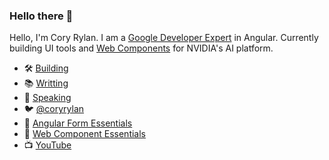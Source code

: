 ### Hello there 👋

<!--
**coryrylan/coryrylan** is a ✨ _special_ ✨ repository because its `README.md` (this file) appears on your GitHub profile.

Here are some ideas to get you started:

- 🔭 I’m currently working on ...
- 🌱 I’m currently learning ...
- 👯 I’m looking to collaborate on ...
- 🤔 I’m looking for help with ...
- 💬 Ask me about ...
- 📫 How to reach me: ...
- 😄 Pronouns: ...
- ⚡ Fun fact: ...
-->

Hello, I'm Cory Rylan. I am a [Google Developer Expert](https://developers.google.com/community/experts/directory/profile/profile-cory_rylan) in Angular. Currently building UI tools and [Web Components](https://webcomponent.dev) for NVIDIA's AI platform.

- 🛠️ [Building](https://blueprintui.dev)
- 📚 [Writting](https://coryrylan.com)
- 🎤 [Speaking](https://coryrylan.com/speaking)
- 🐦 [@coryrylan](https://twitter.com/coryrylan)
- 📕 [Angular Form Essentials](https://angularforms.dev)
- 📘 [Web Component Essentials](https://webcomponent.dev)
- 📺 [YouTube](https://www.youtube.com/channel/UC2psqmFgEHGQ3PnfUf1j8vw)
